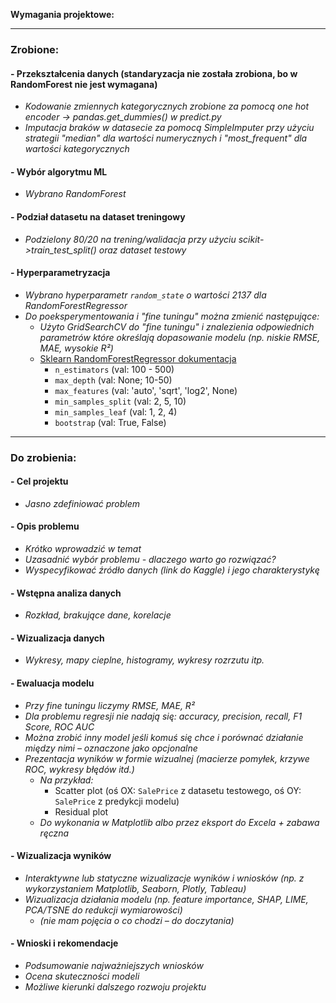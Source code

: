**Wymagania projektowe:**

---

### **Zrobione:**

#### **- Przekształcenia danych (standaryzacja nie została zrobiona, bo w RandomForest nie jest wymagana)**
- *Kodowanie zmiennych kategorycznych zrobione za pomocą one hot encoder -> pandas.get_dummies() w predict.py*
- *Imputacja braków w datasecie za pomocą SimpleImputer przy użyciu strategii "median" dla wartości numerycznych i "most_frequent" dla wartości kategorycznych*

#### **- Wybór algorytmu ML**
- *Wybrano RandomForest*

#### **- Podział datasetu na dataset treningowy**
- *Podzielony 80/20 na trening/walidacja przy użyciu scikit->train_test_split() oraz dataset testowy*

#### **- Hyperparametryzacja**
- *Wybrano hyperparametr `random_state` o wartości 2137 dla RandomForestRegressor*
- *Do poeksperymentowania i "fine tuningu" można zmienić następujące:*
  - *Użyto GridSearchCV do "fine tuningu" i znalezienia odpowiednich parametrów które określają dopasowanie modelu (np. niskie RMSE, MAE, wysokie R²)*
  - [Sklearn RandomForestRegressor dokumentacja](https://scikit-learn.org/stable/modules/generated/sklearn.ensemble.RandomForestRegressor.html)
    - `n_estimators` (val: 100 - 500)  
    - `max_depth` (val: None; 10-50)  
    - `max_features` (val: 'auto', 'sqrt', 'log2', None)  
    - `min_samples_split` (val: 2, 5, 10)  
    - `min_samples_leaf` (val: 1, 2, 4)  
    - `bootstrap` (val: True, False)



---

### **Do zrobienia:**

#### **- Cel projektu**
- *Jasno zdefiniować problem*

#### **- Opis problemu**
- *Krótko wprowadzić w temat*
- *Uzasadnić wybór problemu - dlaczego warto go rozwiązać?*
- *Wyspecyfikować źródło danych (link do Kaggle) i jego charakterystykę*

#### **- Wstępna analiza danych**
- *Rozkład, brakujące dane, korelacje*

#### **- Wizualizacja danych**
- *Wykresy, mapy cieplne, histogramy, wykresy rozrzutu itp.*



#### **- Ewaluacja modelu**
- *Przy fine tuningu liczymy RMSE, MAE, R²*
- *Dla problemu regresji nie nadają się: accuracy, precision, recall, F1 Score, ROC AUC*
- *Można zrobić inny model jeśli komuś się chce i porównać działanie między nimi – oznaczone jako opcjonalne*
- *Prezentacja wyników w formie wizualnej (macierze pomyłek, krzywe ROC, wykresy błędów itd.)*
  - *Na przykład:*
    - Scatter plot (oś OX: `SalePrice` z datasetu testowego, oś OY: `SalePrice` z predykcji modelu)
    - Residual plot
  - *Do wykonania w Matplotlib albo przez eksport do Excela + zabawa ręczna*

#### **- Wizualizacja wyników**
- *Interaktywne lub statyczne wizualizacje wyników i wniosków (np. z wykorzystaniem Matplotlib, Seaborn, Plotly, Tableau)*
- *Wizualizacja działania modelu (np. feature importance, SHAP, LIME, PCA/TSNE do redukcji wymiarowości)*  
  - _(nie mam pojęcia o co chodzi – do doczytania)_

#### **- Wnioski i rekomendacje**
- *Podsumowanie najważniejszych wniosków*
- *Ocena skuteczności modeli*
- *Możliwe kierunki dalszego rozwoju projektu*
